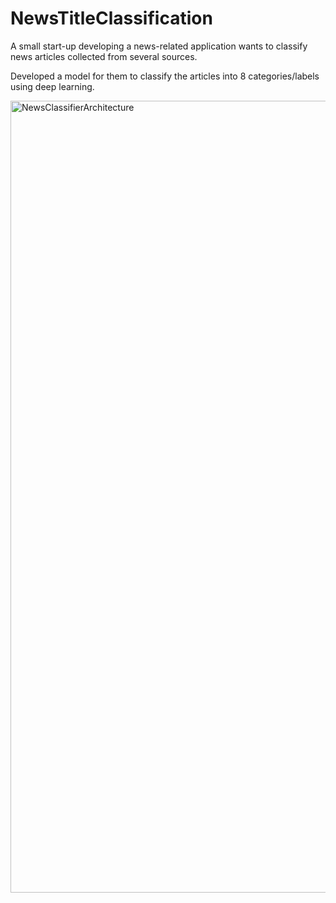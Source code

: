 # NewsTitleClassification
A small start-up developing a news-related application wants to classify news articles collected from several sources.

Developed a model for them to classify the articles into 8 categories/labels using deep learning.

<img width="1267" alt="NewsClassifierArchitecture" src="https://github.com/user-attachments/assets/d46c9323-b14a-4f47-924b-14b301ebf825" />
